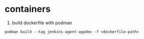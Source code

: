 # containers

1. build dockerfile with podman
```
podman build --tag jenkins-agent-appdev -f <dockerfile-path> 
```
